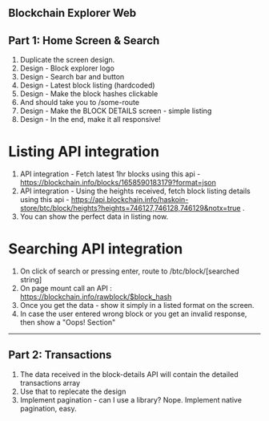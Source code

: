 ## Blockchain Explorer Web

## Part 1: Home Screen & Search

1. Duplicate the screen design.
2. Design - Block explorer logo
3. Design - Search bar and button
4. Design - Latest block listing (hardcoded)
5. Design - Make the block hashes clickable
6. And should take you to /some-route
7. Design - Make the BLOCK DETAILS screen - simple listing
8. Design - In the end, make it all responsive!

# Listing API integration

1. API integration - Fetch latest 1hr blocks using this api - https://blockchain.info/blocks/1658590183179?format=json
2. API integration - Using the heights received, fetch block listing details using this api -
   https://api.blockchain.info/haskoin-store/btc/block/heights?heights=746127,746128,746129&notx=true .
3. You can show the perfect data in listing now.

# Searching API integration

1. On click of search or pressing enter, route to /btc/block/[searched string]
2. On page mount call an API : https://blockchain.info/rawblock/$block_hash
3. Once you get the data - show it simply in a listed format on the screen.
4. In case the user entered wrong block or you get an invalid response, then show a "Oops! Section"

---

## Part 2: Transactions

1. The data received in the block-details API will contain the detailed transactions array
2. Use that to replecate the design
3. Implement pagination - can I use a library? Nope. Implement native pagination, easy.
